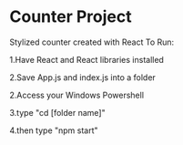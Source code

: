 # Counter Project
Stylized counter created with React
To Run:

1.Have React and React libraries installed

2.Save App.js and index.js into a folder

2.Access your Windows Powershell

3.type "cd [folder name]"

4.then type "npm start"
